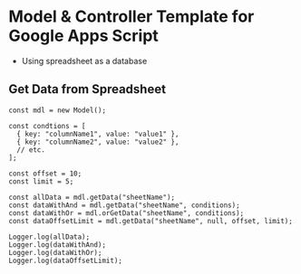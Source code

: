 # Model & Controller Template for Google Apps Script
- Using spreadsheet as a database

## Get Data from Spreadsheet

```
const mdl = new Model();

const condtions = [
  { key: "columnName1", value: "value1" },
  { key: "columnName2", value: "value2" },
  // etc.
];

const offset = 10;
const limit = 5;

const allData = mdl.getData("sheetName");
const dataWithAnd = mdl.getData("sheetName", conditions);
const dataWithOr = mdl.orGetData("sheetName", conditions);
const dataOffsetLimit = mdl.getData("sheetName", null, offset, limit);

Logger.log(allData);
Logger.log(dataWithAnd);
Logger.log(dataWithOr);
Logger.log(dataOffsetLimit);
```